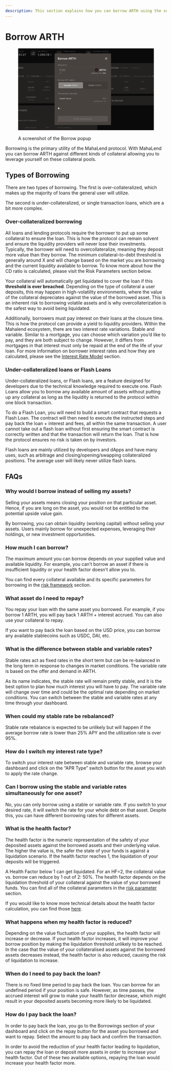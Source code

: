 ```yaml
---
description: This section explains how you can borrow ARTH using the supplied collateral
---
```


# Borrow ARTH

<figure><img src="../.gitbook/assets/image (3).png" alt=""><figcaption><p>A screenshot of the Borrow popup</p></figcaption></figure>

Borrowing is the primary utility of the MahaLend protocol. With MahaLend you can borrow ARTH against different kinds of collateral allowing you to leverage yourself on these collateral pools.

## Types of Borrowing

There are two types of borrowing. The first is over-collateralized, which makes up the majority of loans the general user will utilize.&#x20;

The second is under-collateralized, or single transaction loans, which are a bit more complex.&#x20;

### Over-collateralized borrowing

All loans and lending protocols require the borrower to put up some collateral to ensure the loan. This is how the protocol can remain solvent and ensure the liquidity providers will never lose their investments. Typically, the borrower will need to overcollateralize, meaning they deposit more value than they borrow. The minimum collateral-to-debt threshold is generally around X and will change based on the market you are borrowing and the current liquidity available to borrow. To know more about how the CD ratio is calculated, please visit the Risk Parameters section below.&#x20;

Your collateral will automatically get liquidated to cover the loan if this **threshold is ever breached**. Depending on the type of collateral a user deposits, this may happen in high-volatility environments, where the value of the collateral depreciates against the value of the borrowed asset. This is an inherent risk to borrowing volatile assets and is why overcollaterization is the safest way to avoid being liquidated.&#x20;

Additionally, borrowers must pay interest on their loans at the closure time. This is how the protocol can provide a yield to liquidity providers. Within the Mahalend ecosystem, there are two interest rate variations. Stable and variable. Similar to a mortgage, you can choose which variation you’d like to pay, and they are both subject to change. However, it differs from mortgages in that interest must only be repaid at the end of the life of your loan. For more information on borrower interest rates and how they are calculated, please see the [Interest Rate Model](../risks/interest-rate-model.md) section.

### Under-collateralized loans or Flash Loans

Under-collateralized loans, or Flash loans, are a feature designed for developers due to the technical knowledge required to execute one. Flash Loans allow you to borrow any available amount of assets without putting up any collateral as long as the liquidity is returned to the protocol within one block transaction.&#x20;

To do a Flash Loan, you will need to build a smart contract that requests a Flash Loan. The contract will then need to execute the instructed steps and pay back the loan + interest and fees, all within the same transaction. A user cannot take out a flash loan without first ensuring the smart contract is correctly written and that the transaction will return the loan. That is how the protocol ensures no risk is taken on by investors.&#x20;

Flash loans are mainly utilized by developers and dApps and have many uses, such as arbitrage and closing/opening/swapping collateralized positions. The average user will likely never utilize flash loans.

## FAQs

### Why would I borrow instead of selling my assets?

Selling your assets means closing your position on that particular asset. Hence, if you are long on the asset, you would not be entitled to the potential upside value gain.&#x20;

By borrowing, you can obtain liquidity (working capital) without selling your assets. Users mainly borrow for unexpected expenses, leveraging their holdings, or new investment opportunities.

### How much I can borrow?

The maximum amount you can borrow depends on your supplied value and available liquidity. For example, you can’t borrow an asset if there is insufficient liquidity or your health factor doesn’t allow you to.&#x20;

You can find every collateral available and its specific parameters for borrowing in the [risk framework](../risks/risk-framework.md) section.

### What asset do I need to repay?

You repay your loan with the same asset you borrowed. For example, if you borrow 1 ARTH, you will pay back 1 ARTH + interest accrued. You can also use your collateral to repay.&#x20;

If you want to pay back the loan based on the USD price, you can borrow any available stablecoins such as USDC, DAI, etc.

### What is the difference between stable and variable rates?

Stable rates act as fixed rates in the short term but can be re-balanced in the long term in response to changes in market conditions. The variable rate is based on the offer and demand in ARTH.&#x20;

As its name indicates, the stable rate will remain pretty stable, and it is the best option to plan how much interest you will have to pay. The variable rate will change over time and could be the optimal rate depending on market conditions. You can switch between the stable and variable rates at any time through your dashboard.

### When could my stable rate be rebalanced?

Stable rate rebalance is expected to be unlikely but will happen if the average borrow rate is lower than 25% APY and the utilization rate is over 95%.

### How do I switch my interest rate type?

To switch your interest rate between stable and variable rate, browse your dashboard and click on the “APR Type” switch button for the asset you wish to apply the rate change.

### Can I borrow using the stable and variable rates simultaneously for one asset?

No, you can only borrow using a stable or variable rate. If you switch to your desired rate, it will switch the rate for your whole debt on that asset. Despite this, you can have different borrowing rates for different assets.

### What is the health factor?

The health factor is the numeric representation of the safety of your deposited assets against the borrowed assets and their underlying value. The higher the value is, the safer the state of your funds is against a liquidation scenario. If the health factor reaches 1, the liquidation of your deposits will be triggered.&#x20;

A Health Factor below 1 can get liquidated. For an HF=2, the collateral value vs. borrow can reduce by 1 out of 2: 50%. The health factor depends on the liquidation threshold of your collateral against the value of your borrowed funds. You can find all of the collateral parameters in the [risk parameter](../risks/risk-framework.md#health-factor) section.&#x20;

If you would like to know more technical details about the health factor calculation, you can find those [here](../risks/risk-framework.md#health-factor).

### What happens when my health factor is reduced?

Depending on the value fluctuation of your supplies, the health factor will increase or decrease. If your health factor increases, it will improve your borrow position by making the liquidation threshold unlikely to be reached. In the case that the value of your collateralised assets against the borrowed assets decreases instead, the health factor is also reduced, causing the risk of liquidation to increase.

### When do I need to pay back the loan?

There is no fixed time period to pay back the loan. You can borrow for an undefined period if your position is safe. However, as time passes, the accrued interest will grow to make your health factor decrease, which might result in your deposited assets becoming more likely to be liquidated.

### How do I pay back the loan?

In order to pay back the loan, you go to the Borrowings section of your dashboard and click on the repay button for the asset you borrowed and want to repay. Select the amount to pay back and confirm the transaction.

In order to avoid the reduction of your health factor leading to liquidation, you can repay the loan or deposit more assets in order to increase your health factor. Out of these two available options, repaying the loan would increase your health factor more.

